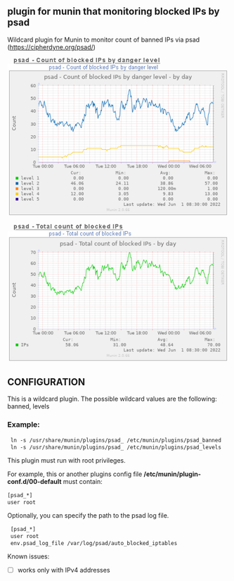 ## plugin for munin that monitoring blocked IPs by psad
Wildcard plugin for Munin to monitor count of banned IPs via psad (https://cipherdyne.org/psad/)

![graph preview](https://github.com/0xenon/psad-munin-plugin/raw/main/graph.png)

## CONFIGURATION

This is a wildcard plugin.
The possible wildcard values are the following: banned, levels

### Example:
```
 ln -s /usr/share/munin/plugins/psad_ /etc/munin/plugins/psad_banned
 ln -s /usr/share/munin/plugins/psad_ /etc/munin/plugins/psad_levels
```
 This plugin must run with root privileges.

 For example, this or another plugins config file **/etc/munin/plugin-conf.d/00-default** must contain:
```
[psad_*]
user root
```

Optionally, you can specify the path to the psad log file.
```
 [psad_*]
 user root
 env.psad_log_file /var/log/psad/auto_blocked_iptables
```

Known issues:
- [ ] works only with IPv4 addresses
